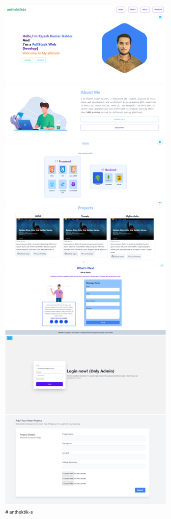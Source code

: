 ![Hero image](./frontend/src/assets/readme/hero.png)
![About](./frontend/src/assets/readme/about.png)
![Skills](./frontend/src/assets/readme/skills.png)
![Projects](./frontend/src/assets/readme/projects.png)
![contact](./frontend/src/assets/readme/contact.png)
![Auth](./frontend/src/assets/readme/auth.png)
![Project Upload](./frontend/src/assets/readme/upload-project-form.png)

#   a n t h e k t i k - s 
 
 